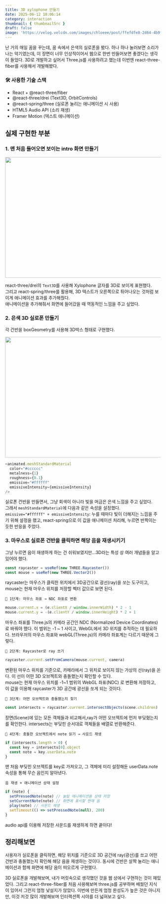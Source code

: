 ```yaml
---
title: 3D xylophone 만들기
date: 2025-06-12 18:06:14
category: interaction
thumbnail: { thumbnailSrc }
draft: false
image: 'https://velog.velcdn.com/images/chloeee/post/ffefdfe8-2d64-4b9f-8742-d559bb0be436/image.png'
---
```


난 거의 매일 꿈을 꾸는데, 꿈 속에서 은색의 실로폰을 봤다.
하나 하나 눌러보면 소리가 나는 악기였는데, 이 장면이 너무 인상적이어서 웹으로 한번 만들어보면 좋겠다는 생각이 들었다.
3D로 개발하고 싶어서 Three.js를 사용하려고 했는데 이번엔 react-three-fiber를 사용해서 개발해봤다.

### 🛠 사용한 기술 스택

- React + @react-three/fiber
- @react-three/drei (Text3D, OrbitControls)
- @react-spring/three (실로폰 눌리는 애니메이션 시 사용)
- HTML5 Audio API (소리 재생)
- Framer Motion (텍스트 애니메이션)

## 실제 구현한 부분

### 1. 맨 처음 들어오면 보이는 intro 화면 만들기

 <p style="display:flex; gap:10px; width:100%">
<img src="https://velog.velcdn.com/images/chloeee/post/5901c8a6-e761-4c4e-a4d2-7041b8fa3929/image.png" width="550px" height="390px"  >
</p>

react-three/drei의 `Text3D`를 사용해 Xylophone 글자를 3D로 보이게 표현했다.<br/>
그리고 react-spring/three를 활용해, 3D 텍스트가 오른쪽으로 튀어나오는 것처럼 보이게 애니메이션 효과를 추가해줬다.<br/>
애니메이션을 추가해줘서 화면에 들어갔을 때 역동적인 느낌을 주고 싶었다.

### 2. 은색 3D 실로폰 만들기

각 건반을 boxGeometry를 사용해 3D박스 형태로 구현했다.

 <p style="display:flex; gap:10px; width:100%">
<img src="https://velog.velcdn.com/images/chloeee/post/221814b4-169e-41aa-b21b-000dec2f4f23/image.png" width="550px" height="390px"  >
</p>

```js
<animated.meshStandardMaterial
  color="#cccccc"
  metalness={1}
  roughness={0.1}
  emissive="#ffffff"
  emissiveIntensity={emissiveIntensity}
/>
```

실로폰 건반을 만들면서, 그냥 회색이 아니라 빛을 머금은 은색 느낌을 주고 싶었다.<br/>
그래서 `meshStandardMaterial`에 다음과 같은 속성을 설정했다. <br/>
`emissive="#ffffff" + emissiveIntensity`: 누를 때마다 빛이 더해지는 느낌을 주기 위해 설정을 했고,
react-spring으로 이 값을 애니메이션 처리해, 누르면 반짝이는 듯한 반응을 주었다.

### 3. 마우스로 실로폰 건반을 클릭하면 해당 음을 재생시키기

그냥 누르면 음이 재생하게 하는 건 쉬워보였지만...3D라는 특성 상 여러 개념들을 알고 있어야 했다.

```js
const raycaster = useRef(new THREE.Raycaster())
const mouse = useRef(new THREE.Vector2())
```

raycaster는 마우스가 클릭한 위치에서 3D공간으로 광선(ray)을 쏘는 도구이고,
mouse는 현재 마우스 위치를 저장할 벡터 값으로 보면 된다.

`🧭 1단계: 마우스 좌표 → NDC 좌표로 변환`

```js
mouse.current.x = (e.clientX / window.innerWidth) * 2 - 1
mouse.current.y = -(e.clientY / window.innerHeight) * 2 + 1
```

마우스 좌표를 Three.js의 카메라 공간인 NDC (Normalized Device Coordinates) 로 바꿔야 했다.
이 범위는 -1 ~ 1 사이고, WebGL에서 3D 위치를 추적하는 데 필요하다.
브라우저의 마우스 좌표와 webGL(Three.js)의 카메라 좌표계는 다르기 때문에 그렇다.

`🎯 2단계: Raycaster로 ray 쏘기`

```js
raycaster.current.setFromCamera(mouse.current, camera)
```

변환된 마우스 위치를 기준으로, 카메라에서 그 위치로 보이지 않는 가상의 선(ray)을 쏜다.
이 선이 어떤 3D 오브젝트와 충돌했는지 확인할 수 있다.<br/>
mouse는 현재 마우스 위치를 -1~1 범위의 WebGL 좌표(NDC) 로 변환해 저장하고,
이 값을 이용해 raycaster가 3D 공간에 광선을 쏘게 되는 것이다.

`🎯 3단계: 어떤 오브젝트와 충돌했는지 찾기`

```js
const intersects = raycaster.current.intersectObjects(scene.children)
```

장면(Scene)에 있는 모든 객체들과 비교해서,ray가 어떤 오브젝트에 먼저 부딪혔는지를 확인한다.
intersects는 부딪힌 순서대로 객체들을 배열로 반환해준다.

`🎯 4단계: 충돌한 오브젝트에서 note 읽기 → 사운드 재생`

```js
if (intersects.length > 0) {
  const key = intersects[0].object
  const note = key.userData.note
}
```

맨 처음 부딪힌 오브젝트를 key로 가져오고, 그 객체에 미리 설정해둔 userData.note 속성을 통해 무슨 음인지 알아낸다.

`음 재생 + 애니메이션 상태 설정`

```js
if (note) {
  setPressedNote(note) // 눌림 애니메이션용 상태 저장
  setCurrentNote(note) // 화면에 표시할 현재 음
  play(note) // 사운드 재생
  setTimeout(() => setPressedNote(null), 200)
}
```

audio api를 이용해 저장한 사운드를 재생하게 하면 끝이다!

## 정리해보면

사용자가 실로폰을 클릭하면, 해당 위치를 기준으로 3D 공간에 ray(광선)를 쏘고 어떤 건반과 충돌했는지 확인해 해당 음을 재생하는 것이다.
동시에 건반은 살짝 눌리는 애니메이션과 함께 화면에 해당 음이 떠오르게 구현했다.

3D 실로폰을 개발해보며, 내가 머릿속으로 생각했던 것을 웹 상에서 구현하는 것이 재밌었다.
그리고 react-three-fiber를 처음 사용해보며 three.js를 공부하며 배웠던 지식이 있어서 그런지 엄청 낯설지가 않았다.
이번에 만든게 엄청 완성도가 높은 것은 아니지만, 이것 저것 많이 개발해보며 인터랙션쪽 시야를 더 넓혀보고 싶다.
